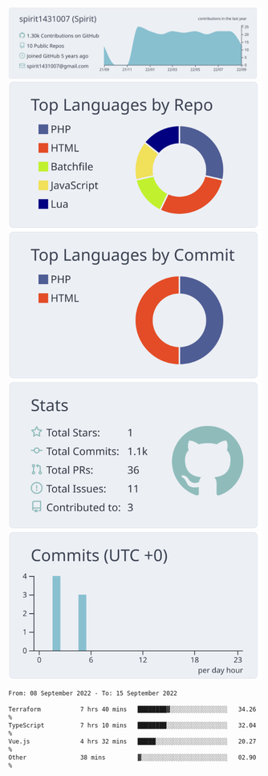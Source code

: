 [![](https://raw.githubusercontent.com/spirit1431007/spirit1431007/master/profile-summary-card-output/nord_bright/0-profile-details.svg)](https://git.io/spiritx)
[![](https://raw.githubusercontent.com/spirit1431007/spirit1431007/master/profile-summary-card-output/nord_bright/1-repos-per-language.svg)](https://git.io/spiritx) [![](https://raw.githubusercontent.com/spirit1431007/spirit1431007/master/profile-summary-card-output/nord_bright/2-most-commit-language.svg)](https://git.io/spiritx)
[![](https://raw.githubusercontent.com/spirit1431007/spirit1431007/master/profile-summary-card-output/nord_bright/3-stats.svg)](https://git.io/spiritx) [![](https://raw.githubusercontent.com/spirit1431007/spirit1431007/master/profile-summary-card-output/nord_bright/4-productive-time.svg)](https://git.io/spiritx)

<!--START_SECTION:waka-->

```text
From: 08 September 2022 - To: 15 September 2022

Terraform           7 hrs 40 mins   ████████▓░░░░░░░░░░░░░░░░   34.26 %
TypeScript          7 hrs 10 mins   ████████░░░░░░░░░░░░░░░░░   32.04 %
Vue.js              4 hrs 32 mins   █████░░░░░░░░░░░░░░░░░░░░   20.27 %
Other               38 mins         ▓░░░░░░░░░░░░░░░░░░░░░░░░   02.90 %
```

<!--END_SECTION:waka-->
